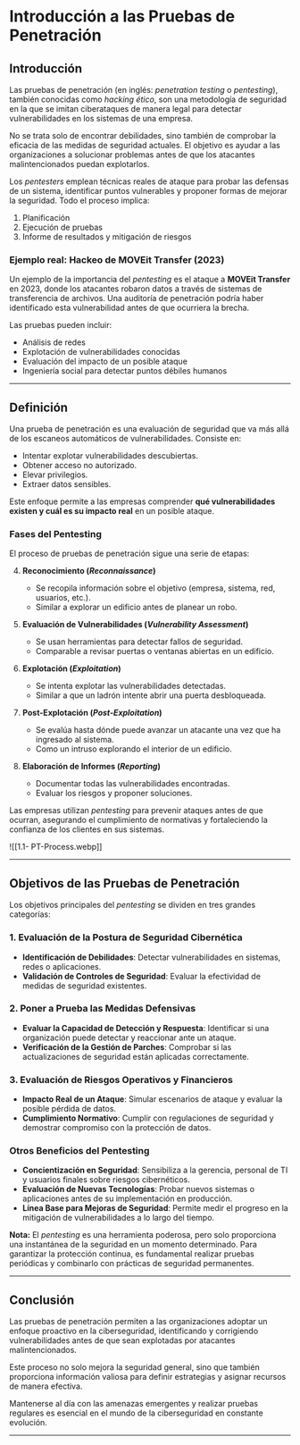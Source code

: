 # **Introducción a las Pruebas de Penetración**

## **Introducción**

Las pruebas de penetración (en inglés: _penetration testing_ o _pentesting_), también conocidas como _hacking ético_, son una metodología de seguridad en la que se imitan ciberataques de manera legal para detectar vulnerabilidades en los sistemas de una empresa.

No se trata solo de encontrar debilidades, sino también de comprobar la eficacia de las medidas de seguridad actuales. El objetivo es ayudar a las organizaciones a solucionar problemas antes de que los atacantes malintencionados puedan explotarlos.

Los _pentesters_ emplean técnicas reales de ataque para probar las defensas de un sistema, identificar puntos vulnerables y proponer formas de mejorar la seguridad. Todo el proceso implica:

1. Planificación
2. Ejecución de pruebas
3. Informe de resultados y mitigación de riesgos

### **Ejemplo real: Hackeo de MOVEit Transfer (2023)**

Un ejemplo de la importancia del _pentesting_ es el ataque a **MOVEit Transfer** en 2023, donde los atacantes robaron datos a través de sistemas de transferencia de archivos. Una auditoría de penetración podría haber identificado esta vulnerabilidad antes de que ocurriera la brecha.

Las pruebas pueden incluir:

- Análisis de redes
- Explotación de vulnerabilidades conocidas
- Evaluación del impacto de un posible ataque
- Ingeniería social para detectar puntos débiles humanos

---

## **Definición**

Una prueba de penetración es una evaluación de seguridad que va más allá de los escaneos automáticos de vulnerabilidades. Consiste en:

- Intentar explotar vulnerabilidades descubiertas.
- Obtener acceso no autorizado.
- Elevar privilegios.
- Extraer datos sensibles.

Este enfoque permite a las empresas comprender **qué vulnerabilidades existen y cuál es su impacto real** en un posible ataque.

### **Fases del Pentesting**

El proceso de pruebas de penetración sigue una serie de etapas:

4. **Reconocimiento (_Reconnaissance_)**
    
    - Se recopila información sobre el objetivo (empresa, sistema, red, usuarios, etc.).
    - Similar a explorar un edificio antes de planear un robo.
5. **Evaluación de Vulnerabilidades (_Vulnerability Assessment_)**
    
    - Se usan herramientas para detectar fallos de seguridad.
    - Comparable a revisar puertas o ventanas abiertas en un edificio.
6. **Explotación (_Exploitation_)**
    
    - Se intenta explotar las vulnerabilidades detectadas.
    - Similar a que un ladrón intente abrir una puerta desbloqueada.
7. **Post-Explotación (_Post-Exploitation_)**
    
    - Se evalúa hasta dónde puede avanzar un atacante una vez que ha ingresado al sistema.
    - Como un intruso explorando el interior de un edificio.
8. **Elaboración de Informes (_Reporting_)**
    
    - Documentar todas las vulnerabilidades encontradas.
    - Evaluar los riesgos y proponer soluciones.

Las empresas utilizan _pentesting_ para prevenir ataques antes de que ocurran, asegurando el cumplimiento de normativas y fortaleciendo la confianza de los clientes en sus sistemas.

![[1.1- PT-Process.webp]]

---

## **Objetivos de las Pruebas de Penetración**

Los objetivos principales del _pentesting_ se dividen en tres grandes categorías:

### **1. Evaluación de la Postura de Seguridad Cibernética**

- **Identificación de Debilidades**: Detectar vulnerabilidades en sistemas, redes o aplicaciones.
- **Validación de Controles de Seguridad**: Evaluar la efectividad de medidas de seguridad existentes.

### **2. Poner a Prueba las Medidas Defensivas**

- **Evaluar la Capacidad de Detección y Respuesta**: Identificar si una organización puede detectar y reaccionar ante un ataque.
- **Verificación de la Gestión de Parches**: Comprobar si las actualizaciones de seguridad están aplicadas correctamente.

### **3. Evaluación de Riesgos Operativos y Financieros**

- **Impacto Real de un Ataque**: Simular escenarios de ataque y evaluar la posible pérdida de datos.
- **Cumplimiento Normativo**: Cumplir con regulaciones de seguridad y demostrar compromiso con la protección de datos.

### **Otros Beneficios del Pentesting**

- **Concientización en Seguridad**: Sensibiliza a la gerencia, personal de TI y usuarios finales sobre riesgos cibernéticos.
- **Evaluación de Nuevas Tecnologías**: Probar nuevos sistemas o aplicaciones antes de su implementación en producción.
- **Línea Base para Mejoras de Seguridad**: Permite medir el progreso en la mitigación de vulnerabilidades a lo largo del tiempo.

**Nota:** El _pentesting_ es una herramienta poderosa, pero solo proporciona una instantánea de la seguridad en un momento determinado. Para garantizar la protección continua, es fundamental realizar pruebas periódicas y combinarlo con prácticas de seguridad permanentes.

---

## **Conclusión**

Las pruebas de penetración permiten a las organizaciones adoptar un enfoque proactivo en la ciberseguridad, identificando y corrigiendo vulnerabilidades antes de que sean explotadas por atacantes malintencionados.

Este proceso no solo mejora la seguridad general, sino que también proporciona información valiosa para definir estrategias y asignar recursos de manera efectiva.

Mantenerse al día con las amenazas emergentes y realizar pruebas regulares es esencial en el mundo de la ciberseguridad en constante evolución.

---
